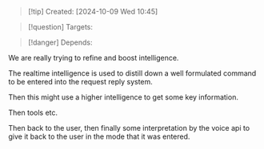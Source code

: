 
>[!tip] Created: [2024-10-09 Wed 10:45]

>[!question] Targets: 

>[!danger] Depends: 

We are really trying to refine and boost intelligence.

The realtime intelligence is used to distill down a well formulated command to be entered into the request reply system.

Then this might use a higher intelligence to get some key information.

Then tools etc.

Then back to the user, then finally some interpretation by the voice api to give it back to the user in the mode that it was entered.
